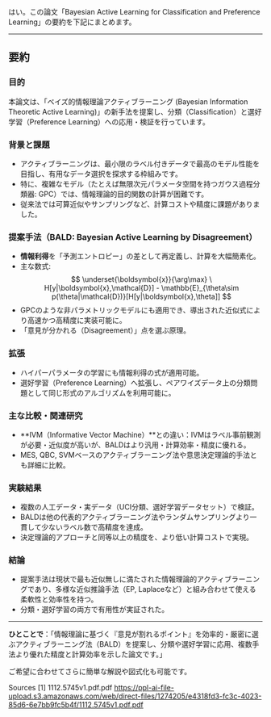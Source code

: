 <!-- META
{"title":"Bayesian Active Learning for Classification and Preference Learning","link":"https://arxiv.org/pdf/1112.5745","media":"academic","tags":["preference","bayesian"],"short":{"en":"most influential Bayesian Information Theoretic Active Learning","ja":"影響力がある嗜好学習"},"importance":5,"hasPage":true,"createdAt":1744805330.599,"updatedAt":1744805330.599}
META -->

はい。この論文「Bayesian Active Learning for Classification and Preference Learning」の要約を下記にまとめます。

---

## 要約

### 目的
本論文は、「ベイズ的情報理論アクティブラーニング (Bayesian Information Theoretic Active Learning)」の新手法を提案し、分類（Classification）と選好学習（Preference Learning）への応用・検証を行っています。

### 背景と課題
- アクティブラーニングは、最小限のラベル付きデータで最高のモデル性能を目指し、有用なデータ選択を探求する枠組みです。
- 特に、複雑なモデル（たとえば無限次元パラメータ空間を持つガウス過程分類器: GPC）では、情報理論的目的関数の計算が困難です。
- 従来法では可算近似やサンプリングなど、計算コストや精度に課題がありました。

### 提案手法（BALD: Bayesian Active Learning by Disagreement）
- **情報利得**を「予測エントロピー」の差として再定義し、計算を大幅簡素化。
- 主な数式:  
  $$
  \underset{\boldsymbol{x}}{\arg\max} \ H[y|\boldsymbol{x},\mathcal{D}] - \mathbb{E}_{\theta\sim p(\theta|\mathcal{D})}[H[y|\boldsymbol{x},\theta]]
  $$
- GPCのような非パラメトリックモデルにも適用でき、導出された近似式により高速かつ高精度に実装可能に。
- 「意見が分かれる（Disagreement）」点を選ぶ原理。

### 拡張
- ハイパーパラメータの学習にも情報利得の式が適用可能。
- 選好学習（Preference Learning）へ拡張し、ペアワイズデータ上の分類問題として同じ形式のアルゴリズムを利用可能に。

### 主な比較・関連研究
- **IVM（Informative Vector Machine）**との違い：IVMはラベル事前観測が必要・近似度が高いが、BALDはより汎用・計算効率・精度に優れる。
- MES, QBC, SVMベースのアクティブラーニング法や意思決定理論的手法とも詳細に比較。

### 実験結果
- 複数の人工データ・実データ（UCI分類、選好学習データセット）で検証。
- BALDは他の代表的アクティブラーニング法やランダムサンプリングより一貫して少ないラベル数で高精度を達成。
- 決定理論的アプローチと同等以上の精度を、より低い計算コストで実現。

### 結論
- 提案手法は現状で最も近似無しに満たされた情報理論的アクティブラーニングであり、多様な近似推論手法（EP, Laplaceなど）と組み合わせて使える柔軟性と効率性を持つ。
- 分類・選好学習の両方で有用性が実証された。

---

**ひとことで**：「情報理論に基づく『意見が割れるポイント』を効率的・厳密に選ぶアクティブラーニング法（BALD）を提案し、分類や選好学習に応用、複数手法より優れた精度と計算効率を示した論文です。」

ご希望に合わせてさらに簡単な解説や図式化も可能です。

Sources
[1] 1112.5745v1.pdf.pdf https://ppl-ai-file-upload.s3.amazonaws.com/web/direct-files/1274205/e4318fd3-fc3c-4023-85d6-6e7bb9fc5b4f/1112.5745v1.pdf.pdf
